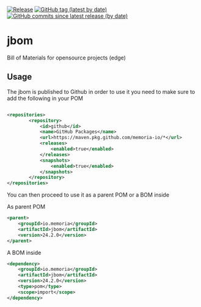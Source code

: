 [![Release](https://github.com/memoria-io/jbom/workflows/Release/badge.svg)](https://github.com/memoria-io/jbom/actions?query=workflow%3ARelease)
[![GitHub tag (latest by date)](https://img.shields.io/github/v/tag/memoria-io/jbom?label=Version&logo=github)](https://github.com/orgs/memoria-io/packages?repo_name=jbom)
[![GitHub commits since latest release (by date)](https://img.shields.io/github/commits-since/memoria-io/jbom/latest?logoColor=github)](https://github.com/memoria-io/jbom/commits/master)

# jbom

Bill of Materials for opensource projects (edge)

## Usage

The jbom is published to Github in order to use it you need to make sure to add the following in your POM

```xml

<repositories>
        <repository>
            <id>github</id>
            <name>GitHub Packages</name>
            <url>https://maven.pkg.github.com/memoria-io/*</url>
            <releases>
                <enabled>true</enabled>
            </releases>
            <snapshots>
                <enabled>true</enabled>
            </snapshots>
        </repository>
</repositories>
```

You can then proceed to use it as a parent POM or a BOM inside

As parent POM

```xml
<parent>
    <groupId>io.memoria</groupId>
    <artifactId>jbom</artifactId>
    <version>24.2.0</version>
</parent>
```


A BOM inside

```xml
<dependency>
    <groupId>io.memoria</groupId>
    <artifactId>jbom</artifactId>
    <version>24.2.0</version>
    <type>pom</type>
    <scope>import</scope>
</dependency>
```
